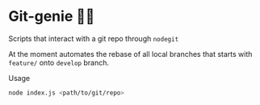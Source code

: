 # Git-genie 🧞‍♂️

Scripts that interact with a git repo through `nodegit`

At the moment automates the rebase of all local branches that starts with `feature/` onto `develop` branch.

Usage

```sh
node index.js <path/to/git/repo>
```
